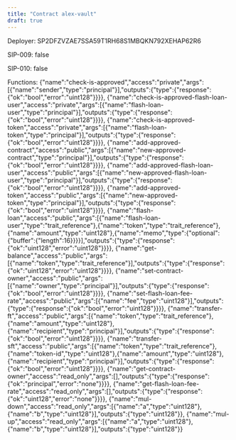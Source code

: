 ```yaml
---
title: "Contract alex-vault"
draft: true
---
```

Deployer: SP2DFZVZAE7SSA59T1RH68S1MBQKN792XEHAP62R6

SIP-009: false

SIP-010: false

Functions:
{"name":"check-is-approved","access":"private","args":[{"name":"sender","type":"principal"}],"outputs":{"type":{"response":{"ok":"bool","error":"uint128"}}}}, {"name":"check-is-approved-flash-loan-user","access":"private","args":[{"name":"flash-loan-user","type":"principal"}],"outputs":{"type":{"response":{"ok":"bool","error":"uint128"}}}}, {"name":"check-is-approved-token","access":"private","args":[{"name":"flash-loan-token","type":"principal"}],"outputs":{"type":{"response":{"ok":"bool","error":"uint128"}}}}, {"name":"add-approved-contract","access":"public","args":[{"name":"new-approved-contract","type":"principal"}],"outputs":{"type":{"response":{"ok":"bool","error":"uint128"}}}}, {"name":"add-approved-flash-loan-user","access":"public","args":[{"name":"new-approved-flash-loan-user","type":"principal"}],"outputs":{"type":{"response":{"ok":"bool","error":"uint128"}}}}, {"name":"add-approved-token","access":"public","args":[{"name":"new-approved-token","type":"principal"}],"outputs":{"type":{"response":{"ok":"bool","error":"uint128"}}}}, {"name":"flash-loan","access":"public","args":[{"name":"flash-loan-user","type":"trait_reference"},{"name":"token","type":"trait_reference"},{"name":"amount","type":"uint128"},{"name":"memo","type":{"optional":{"buffer":{"length":16}}}}],"outputs":{"type":{"response":{"ok":"uint128","error":"uint128"}}}}, {"name":"get-balance","access":"public","args":[{"name":"token","type":"trait_reference"}],"outputs":{"type":{"response":{"ok":"uint128","error":"uint128"}}}}, {"name":"set-contract-owner","access":"public","args":[{"name":"owner","type":"principal"}],"outputs":{"type":{"response":{"ok":"bool","error":"uint128"}}}}, {"name":"set-flash-loan-fee-rate","access":"public","args":[{"name":"fee","type":"uint128"}],"outputs":{"type":{"response":{"ok":"bool","error":"uint128"}}}}, {"name":"transfer-ft","access":"public","args":[{"name":"token","type":"trait_reference"},{"name":"amount","type":"uint128"},{"name":"recipient","type":"principal"}],"outputs":{"type":{"response":{"ok":"bool","error":"uint128"}}}}, {"name":"transfer-sft","access":"public","args":[{"name":"token","type":"trait_reference"},{"name":"token-id","type":"uint128"},{"name":"amount","type":"uint128"},{"name":"recipient","type":"principal"}],"outputs":{"type":{"response":{"ok":"bool","error":"uint128"}}}}, {"name":"get-contract-owner","access":"read_only","args":[],"outputs":{"type":{"response":{"ok":"principal","error":"none"}}}}, {"name":"get-flash-loan-fee-rate","access":"read_only","args":[],"outputs":{"type":{"response":{"ok":"uint128","error":"none"}}}}, {"name":"mul-down","access":"read_only","args":[{"name":"a","type":"uint128"},{"name":"b","type":"uint128"}],"outputs":{"type":"uint128"}}, {"name":"mul-up","access":"read_only","args":[{"name":"a","type":"uint128"},{"name":"b","type":"uint128"}],"outputs":{"type":"uint128"}}
